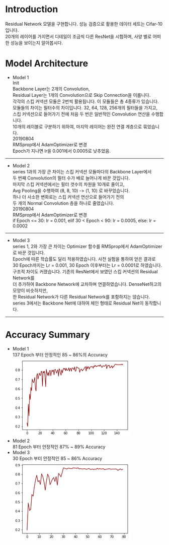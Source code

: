 # Introduction  
Residual Network 모델을 구현합니다. 성능 검증으로 활용한 데이터 세트는 Cifar-10 입니다.  
20개의 레이어를 가지면서 디테일이 조금씩 다른 ResNet을 시험하며, 사양 별로 어떠한 성능을 보이는지 알아봅시다.  
# Model Architecture  
- Model 1  
Init  
Backbone Layer는 2개의 Convolution,  
Residual Layer는 1개의 Convolution으로 Skip Connection을 이룹니다.  
각각의 스킵 커넥션 모듈은 2번씩 활용됩니다. 이 모듈들은 총 4종류가 있습니다.  
모듈들의 차이는 필터수의 차이입니다. 32, 64, 128, 256개의 필터들을 가지고,  
스킵 커넥션으로 들어가기 전에 처음 두 번은 일반적인 Convolution 연산을 수행합니다.  
10개의 레이블로 구분하기 위하여, 마지막 레이어는 완전 연결 계층으로 묶었습니다.  
20190804  
RMSprop에서 AdamOptimizer로 변경  
Epoch가 지나면 lr을 0.001에서 0.0005로 낮추었음.  
-------------------------------------------------------------------------------
- Model 2  
series 1과의 가장 큰 차이는 스킵 커넥션 모듈마다의 Backbone Layer에서  
두 번째 Convolution의 필터 수가 배로 늘어나게 바꾼 것입니다.  
마지막 스킵 커넥션에서는 필터 갯수의 차원을 10개로 줄이고,  
Avg Pooling을 수행하여 (8, 8, 10) -> (1, 10) 로 바꾸었습니다.  
하나 더 사소한 변화로는 스킵 커넥션 연산으로 들어가기 전의  
두 개의 Normal Convolution 층을 하나로 줄였습니다.  
20190804  
RMSprop에서 AdamOptimizer로 변경  
if Epoch <= 30: lr = 0.001, elif 30 < Epoch < 90: lr = 0.0005, else: lr = 0.0002  
-------------------------------------------------------------------------------
- Model 3  
series 1, 2와 가장 큰 차이는 Optimizer 함수를 RMSprop에서 AdamOptimizer로 바꾼 것입니다.  
Epoch에 따른 학습률도 달리 적용하였습니다. 사전 실험을 통하여 얻은 결과로  
30 Epoch까지는 Lr = 0.001, 30 Epoch 이후부터는 Lr = 0.0001로 하였습니다.  
구조적 차이도 커졌습니다. 기존의 ResNet에서 보였던 스킵 커넥션의 Residual Network를  
더 추가하여 Backbone Network에 교차하며 연결하였습니다. DenseNet하고의 모양이 비슷하지만,  
한 Residual Network가 다른 Residual Network를 포함하지는 않습니다.  
series 3에서는 Backbone Net에 대하여 체인 형태로 Residual Net이 동작합니다.  
-------------------------------------------------------------------------------
# Accuracy Summary  
- Model 1  
  137 Epoch 부터 안정적인 85 ~ 86%의 Accuracy  
  ![model1](https://github.com/Doyosae/CNN_Models/blob/master/Residual%20Network/Accuracy/model%201.png)
- Model 2  
  81 Epoch 부터 안정적인 87% ~ 89% Accuracy  
- Model 3  
  30 Epoch 부터 안정적인 85 ~ 86% Accuracy  
  ![model3](https://github.com/Doyosae/CNN_Models/blob/master/Residual%20Network/Accuracy/model%203.png)
